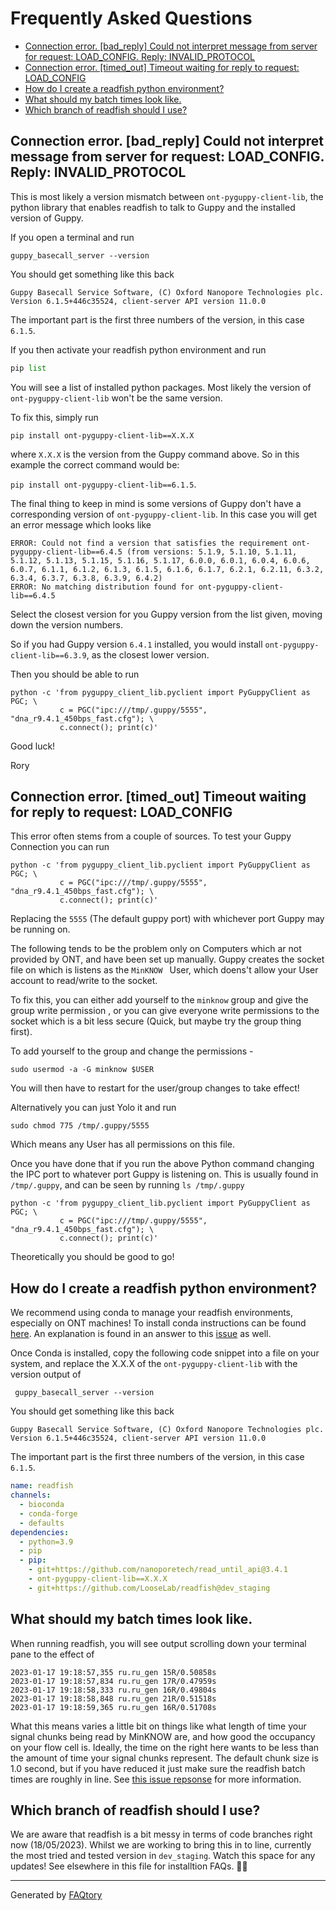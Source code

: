 
# Frequently Asked Questions
- [Connection error. \[bad_reply\] Could not interpret message from server for request: LOAD_CONFIG. Reply: INVALID_PROTOCOL](#connection-error-\[bad_reply\]-could-not-interpret-message-from-server-for-request:-load_config-reply:-invalid_protocol)
- [Connection error. \[timed_out\] Timeout waiting for reply to request: LOAD_CONFIG](#connection-error-\[timed_out\]-timeout-waiting-for-reply-to-request:-load_config)
- [How do I create a readfish python environment?](#how-do-i-create-a-readfish-python-environment)
- [What should my batch times look like.](#what-should-my-batch-times-look-like)
- [Which branch of readfish should I use?](#which-branch-of-readfish-should-i-use)

<a name="connection-error-\[bad_reply\]-could-not-interpret-message-from-server-for-request:-load_config-reply:-invalid_protocol"></a>
## Connection error. \[bad_reply\] Could not interpret message from server for request: LOAD_CONFIG. Reply: INVALID_PROTOCOL

This is most likely a version mismatch between `ont-pyguppy-client-lib`, the python library that enables readfish to talk to Guppy and the installed version of Guppy.

If you open a terminal and run
```console
guppy_basecall_server --version
```

You should get something like this back

    Guppy Basecall Service Software, (C) Oxford Nanopore Technologies plc. Version 6.1.5+446c35524, client-server API version 11.0.0

The important part is the first three numbers of the version, in this case `6.1.5`.

If you then activate your readfish python environment and run

```python
pip list
```

You will see a list of installed python packages. Most likely the version of `ont-pyguppy-client-lib` won't be the same version.

To fix this, simply run

```console
pip install ont-pyguppy-client-lib==X.X.X
```
where `X.X.X` is the version from the Guppy command above. So in this example the correct command would be:

`pip install ont-pyguppy-client-lib==6.1.5`.

The final thing to keep in mind is some versions of Guppy don't have a corresponding version of `ont-pyguppy-client-lib`. In this case you will get an error message which looks like

```
ERROR: Could not find a version that satisfies the requirement ont-pyguppy-client-lib==6.4.5 (from versions: 5.1.9, 5.1.10, 5.1.11, 5.1.12, 5.1.13, 5.1.15, 5.1.16, 5.1.17, 6.0.0, 6.0.1, 6.0.4, 6.0.6, 6.0.7, 6.1.1, 6.1.2, 6.1.3, 6.1.5, 6.1.6, 6.1.7, 6.2.1, 6.2.11, 6.3.2, 6.3.4, 6.3.7, 6.3.8, 6.3.9, 6.4.2)
ERROR: No matching distribution found for ont-pyguppy-client-lib==6.4.5
```
Select the closest version for you Guppy version from the list given, moving down the version numbers.

So if you had Guppy version `6.4.1` installed, you would install `ont-pyguppy-client-lib==6.3.9`, as the closest lower version.

Then you should be able to run

```console
python -c 'from pyguppy_client_lib.pyclient import PyGuppyClient as PGC; \
           c = PGC("ipc:///tmp/.guppy/5555", "dna_r9.4.1_450bps_fast.cfg"); \
           c.connect(); print(c)'
```

Good luck!

Rory

<a name="connection-error-\[timed_out\]-timeout-waiting-for-reply-to-request:-load_config"></a>
## Connection error. \[timed_out\] Timeout waiting for reply to request: LOAD_CONFIG

This error often stems from a couple of sources. To test your Guppy Connection you can run

```console
python -c 'from pyguppy_client_lib.pyclient import PyGuppyClient as PGC; \
           c = PGC("ipc:///tmp/.guppy/5555", "dna_r9.4.1_450bps_fast.cfg"); \
           c.connect(); print(c)'
```

Replacing the `5555` (The default guppy port) with whichever port Guppy may be running on.

The following tends to be the problem only on Computers which ar not provided by ONT, and have been set up manually. Guppy creates the socket file on which is listens as the `MinKNOW ` User, which doens't allow your User account to read/write to the socket.

To fix this, you can either add yourself to the `minknow` group and give the group write permission , or you can give everyone write permissions to the socket which is a bit less secure (Quick, but maybe try the group thing first).

To add yourself to the group and change the permissions -
```console
sudo usermod -a -G minknow $USER
```

You will then have to restart for the user/group changes to take effect!

Alternatively you can just Yolo it and run

```console
sudo chmod 775 /tmp/.guppy/5555
```

Which means any User has all permissions on this file.

Once you have done that if you run the above Python command changing the IPC port to whatever port Guppy is listening on. This is usually found in `/tmp/.guppy`, and can be seen by running `ls /tmp/.guppy`

```console
python -c 'from pyguppy_client_lib.pyclient import PyGuppyClient as PGC; \
           c = PGC("ipc:///tmp/.guppy/5555", "dna_r9.4.1_450bps_fast.cfg"); \
           c.connect(); print(c)'
```

Theoretically you should be good to go!

<a name="how-do-i-create-a-readfish-python-environment"></a>
## How do I create a readfish python environment?

We recommend using conda to manage your readfish environments, especially on ONT machines!
To install conda instructions can be found [here](https://docs.conda.io/projects/conda/en/latest/user-guide/install/index.html#regular-installation).
An explanation is found in an answer to this [issue](https://github.com/LooseLab/readfish/issues/124#issuecomment-759599319) as well.

Once Conda is installed, copy the following code snippet into a file on your system, and replace the X.X.X of the `ont-pyguppy-client-lib` with the version output of

```console
 guppy_basecall_server --version
```

You should get something like this back

    Guppy Basecall Service Software, (C) Oxford Nanopore Technologies plc. Version 6.1.5+446c35524, client-server API version 11.0.0

The important part is the first three numbers of the version, in this case `6.1.5`.

```yaml
name: readfish
channels:
  - bioconda
  - conda-forge
  - defaults
dependencies:
  - python=3.9
  - pip
  - pip:
    - git+https://github.com/nanoporetech/read_until_api@3.4.1
    - ont-pyguppy-client-lib==X.X.X
    - git+https://github.com/LooseLab/readfish@dev_staging
```

<a name="what-should-my-batch-times-look-like"></a>
## What should my batch times look like.

When running readfish, you will see output scrolling down your terminal pane to the effect of

```console
2023-01-17 19:18:57,355 ru.ru_gen 15R/0.50858s
2023-01-17 19:18:57,834 ru.ru_gen 17R/0.47959s
2023-01-17 19:18:58,333 ru.ru_gen 16R/0.49804s
2023-01-17 19:18:58,848 ru.ru_gen 21R/0.51518s
2023-01-17 19:18:59,365 ru.ru_gen 16R/0.51708s
```

What this means varies a little bit on things like what length of time your signal chunks being read by MinKNOW are, and how good the occupancy on your flow cell is.
Ideally, the time on the right here wants to be less than the amount of time your signal chunks represent.
The default chunk size is 1.0 second, but if you have reduced it just make sure the readfish batch times are roughly in line.
See [this issue repsonse](https://github.com/LooseLab/readfish/issues/221#issuecomment-1547349894) for more information.

<a name="which-branch-of-readfish-should-i-use"></a>
## Which branch of readfish should I use?

We are aware that readfish is a bit messy in terms of code branches right now (18/05/2023). Whilst we are working to bring this in to line, currently the most tried and tested version in `dev_staging`.
Watch this space for any updates!
See elsewhere in this file for installtion FAQs. 🕵️‍♂️

<hr>

Generated by [FAQtory](https://github.com/willmcgugan/faqtory)
